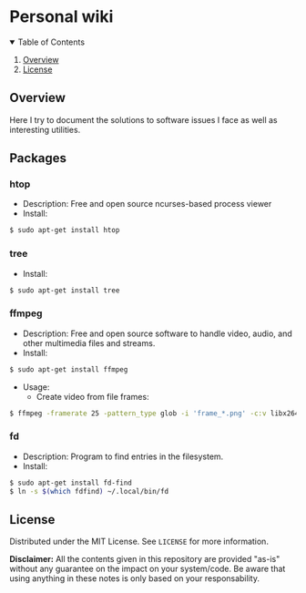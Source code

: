 # Personal wiki

<!-- TABLE OF CONTENTS -->
<details open="open">
  <summary>Table of Contents</summary>
  <ol>
    <li>
      <a href="#overview">Overview</a>
    </li>
    <li>
      <a href="#license">License</a>
    </li>
  </ol>
</details>

## Overview

Here I try to document the solutions to software issues I face as well as interesting utilities.

## Packages

### htop
- Description: Free and open source ncurses-based process viewer
- Install:
```sh
$ sudo apt-get install htop
```
### tree
- Install:
```sh
$ sudo apt-get install tree
```

### ffmpeg
- Description: Free and open source software to handle video, audio, and other multimedia files and streams.
- Install:
```sh
$ sudo apt-get install ffmpeg
```
- Usage:
  - Create video from file frames:
```sh
$ ffmpeg -framerate 25 -pattern_type glob -i 'frame_*.png' -c:v libx264 -crf 20 -pix_fmt yuv420p -vcodec mpeg4 video.mp4
```

### fd
- Description: Program to find entries in the filesystem.
- Install:
```sh
$ sudo apt-get install fd-find
$ ln -s $(which fdfind) ~/.local/bin/fd
```

## License

Distributed under the MIT License. See `LICENSE` for more information.

**Disclaimer:** All the contents given in this repository are provided "as-is" without any guarantee on the impact on your system/code. 
Be aware that using anything in these notes is only based on your responsability.
